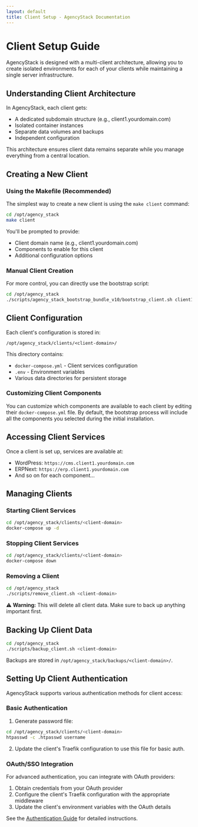 ```yaml
---
layout: default
title: Client Setup - AgencyStack Documentation
---
```


# Client Setup Guide

AgencyStack is designed with a multi-client architecture, allowing you to create isolated environments for each of your clients while maintaining a single server infrastructure.

## Understanding Client Architecture

In AgencyStack, each client gets:
- A dedicated subdomain structure (e.g., client1.yourdomain.com)
- Isolated container instances
- Separate data volumes and backups
- Independent configuration

This architecture ensures client data remains separate while you manage everything from a central location.

## Creating a New Client

### Using the Makefile (Recommended)

The simplest way to create a new client is using the `make client` command:

```bash
cd /opt/agency_stack
make client
```

You'll be prompted to provide:
- Client domain name (e.g., client1.yourdomain.com)
- Components to enable for this client
- Additional configuration options

### Manual Client Creation

For more control, you can directly use the bootstrap script:

```bash
cd /opt/agency_stack
./scripts/agency_stack_bootstrap_bundle_v10/bootstrap_client.sh client1.yourdomain.com
```

## Client Configuration

Each client's configuration is stored in:

```
/opt/agency_stack/clients/<client-domain>/
```

This directory contains:
- `docker-compose.yml` - Client services configuration
- `.env` - Environment variables
- Various data directories for persistent storage

### Customizing Client Components

You can customize which components are available to each client by editing their `docker-compose.yml` file. By default, the bootstrap process will include all the components you selected during the initial installation.

## Accessing Client Services

Once a client is set up, services are available at:

- WordPress: `https://cms.client1.yourdomain.com`
- ERPNext: `https://erp.client1.yourdomain.com`
- And so on for each component...

## Managing Clients

### Starting Client Services

```bash
cd /opt/agency_stack/clients/<client-domain>
docker-compose up -d
```

### Stopping Client Services

```bash
cd /opt/agency_stack/clients/<client-domain>
docker-compose down
```

### Removing a Client

```bash
cd /opt/agency_stack
./scripts/remove_client.sh <client-domain>
```

⚠️ **Warning:** This will delete all client data. Make sure to back up anything important first.

## Backing Up Client Data

```bash
cd /opt/agency_stack
./scripts/backup_client.sh <client-domain>
```

Backups are stored in `/opt/agency_stack/backups/<client-domain>/`.

## Setting Up Client Authentication

AgencyStack supports various authentication methods for client access:

### Basic Authentication

1. Generate password file:
```bash
cd /opt/agency_stack/clients/<client-domain>
htpasswd -c .htpasswd username
```

2. Update the client's Traefik configuration to use this file for basic auth.

### OAuth/SSO Integration

For advanced authentication, you can integrate with OAuth providers:

1. Obtain credentials from your OAuth provider
2. Configure the client's Traefik configuration with the appropriate middleware
3. Update the client's environment variables with the OAuth details

See the [Authentication Guide](authentication.html) for detailed instructions.
